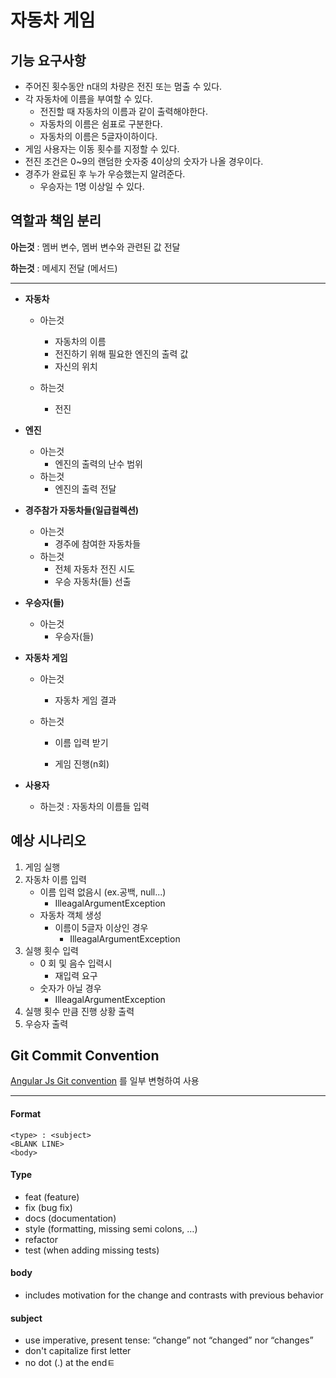 # 자동차 게임

## 기능 요구사항

- 주어진 횟수동안 n대의 차량은 전진 또는 멈출 수 있다.
- 각 자동차에 이름을 부여할 수 있다.
  - 전진할 때 자동차의 이름과 같이 출력해야한다.
  - 자동차의 이름은 쉼표로 구분한다.
  - 자동차의 이름은 5글자이하이다.
- 게임 사용자는 이동 횟수를 지정할 수 있다.
- 전진 조건은 0~9의 랜덤한 숫자중 4이상의 숫자가 나올 경우이다.
- 경주가 완료된 후 누가 우승했는지 알려준다.
  - 우승자는 1명 이상일 수 있다.



## 역할과 책임 분리

**아는것** : 멤버 변수, 멤버 변수와 관련된 값 전달

**하는것** : 메세지 전달 (메서드)

----

- **자동차**

  - 아는것
    - 자동차의 이름
    - 전진하기 위해 필요한 엔진의 출력 값
    - 자신의 위치

  - 하는것
    - 전진



- **엔진**
  - 아는것
    - 엔진의 출력의 난수 범위
  - 하는것
    - 엔진의 출력 전달



- **경주참가 자동차들(일급컬렉션)**
  - 아는것
    - 경주에 참여한 자동차들
  - 하는것
    - 전체 자동차 전진 시도
    - 우승 자동차(들) 선출



- **우승자(들)**
  - 아는것
    - 우승자(들)



- **자동차 게임**

  - 아는것

    - 자동차 게임 결과

  - 하는것

    - 이름 입력 받기

    - 게임 진행(n회)



- **사용자**
  - 하는것 : 자동차의 이름들 입력



## 예상 시나리오

1. 게임 실행
2. 자동차 이름 입력
   - 이름 입력 없음시 (ex.공백, null...)
     - IlleagalArgumentException
   - 자동차 객체 생성
     - 이름이 5글자 이상인 경우
       - IlleagalArgumentException
3. 실행 횟수 입력
   - 0 회 및 음수 입력시
     - 재입력 요구
   - 숫자가 아닐 경우
     - IlleagalArgumentException
4. 실행 횟수 만큼 진행 상황 출력
5. 우승자 출력



## Git Commit Convention

[Angular Js Git convention](https://gist.github.com/stephenparish/9941e89d80e2bc58a153) 를 일부 변형하여 사용

------

#### Format

```
<type> : <subject>
<BLANK LINE>
<body>
```



#### Type

- feat (feature)
- fix (bug fix)
- docs (documentation)
- style (formatting, missing semi colons, …)
- refactor
- test (when adding missing tests)



#### body

- includes motivation for the change and contrasts with previous behavior



#### subject

- use imperative, present tense: “change” not “changed” nor “changes”
- don't capitalize first letter
- no dot (.) at the endㅌ